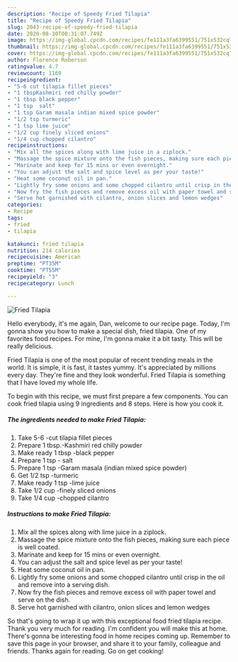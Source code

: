```yaml
---
description: "Recipe of Speedy Fried Tilapia"
title: "Recipe of Speedy Fried Tilapia"
slug: 2043-recipe-of-speedy-fried-tilapia
date: 2020-08-30T00:31:07.749Z
image: https://img-global.cpcdn.com/recipes/fe111a3fa6399551/751x532cq70/fried-tilapia-recipe-main-photo.jpg
thumbnail: https://img-global.cpcdn.com/recipes/fe111a3fa6399551/751x532cq70/fried-tilapia-recipe-main-photo.jpg
cover: https://img-global.cpcdn.com/recipes/fe111a3fa6399551/751x532cq70/fried-tilapia-recipe-main-photo.jpg
author: Florence Roberson
ratingvalue: 4.7
reviewcount: 1169
recipeingredient:
- "5-6 cut tilapia fillet pieces"
- "1 tbspKashmiri red chilly powder"
- "1 tbsp black pepper"
- "1 tsp  salt"
- "1 tsp Garam masala indian mixed spice powder"
- "1/2 tsp turmeric"
- "1 tsp lime juice"
- "1/2 cup finely sliced onions"
- "1/4 cup chopped cilantro"
recipeinstructions:
- "Mix all the spices along with lime juice in a ziplock."
- "Massage the spice mixture onto the fish pieces, making sure each piece is well coated."
- "Marinate and keep for 15 mins or even overnight."
- "You can adjust the salt and spice level as per your taste!"
- "Heat some coconut oil in pan."
- "Lightly fry some onions and some chopped cilantro until crisp in the oil and remove into a serving dish."
- "Now fry the fish pieces and remove excess oil with paper towel and serve on the dish."
- "Serve hot garnished with cilantro, onion slices and lemon wedges"
categories:
- Recipe
tags:
- fried
- tilapia

katakunci: fried tilapia 
nutrition: 214 calories
recipecuisine: American
preptime: "PT35M"
cooktime: "PT55M"
recipeyield: "3"
recipecategory: Lunch

---
```



![Fried Tilapia](https://img-global.cpcdn.com/recipes/fe111a3fa6399551/751x532cq70/fried-tilapia-recipe-main-photo.jpg)

Hello everybody, it's me again, Dan, welcome to our recipe page. Today, I'm gonna show you how to make a special dish, fried tilapia. One of my favorites food recipes. For mine, I'm gonna make it a bit tasty. This will be really delicious.



Fried Tilapia is one of the most popular of recent trending meals in the world. It is simple, it is fast, it tastes yummy. It's appreciated by millions every day. They're fine and they look wonderful. Fried Tilapia is something that I have loved my whole life.


To begin with this recipe, we must first prepare a few components. You can cook fried tilapia using 9 ingredients and 8 steps. Here is how you cook it.

<!--inarticleads1-->

##### The ingredients needed to make Fried Tilapia:

1. Take 5-6 -cut tilapia fillet pieces
1. Prepare 1 tbsp.-Kashmiri red chilly powder
1. Make ready 1 tbsp -black pepper
1. Prepare 1 tsp - salt
1. Prepare 1 tsp -Garam masala (indian mixed spice powder)
1. Get 1/2 tsp -turmeric
1. Make ready 1 tsp -lime juice
1. Take 1/2 cup -finely sliced onions
1. Take 1/4 cup -chopped cilantro




<!--inarticleads2-->

##### Instructions to make Fried Tilapia:

1. Mix all the spices along with lime juice in a ziplock.
1. Massage the spice mixture onto the fish pieces, making sure each piece is well coated.
1. Marinate and keep for 15 mins or even overnight.
1. You can adjust the salt and spice level as per your taste!
1. Heat some coconut oil in pan.
1. Lightly fry some onions and some chopped cilantro until crisp in the oil and remove into a serving dish.
1. Now fry the fish pieces and remove excess oil with paper towel and serve on the dish.
1. Serve hot garnished with cilantro, onion slices and lemon wedges




So that's going to wrap it up with this exceptional food fried tilapia recipe. Thank you very much for reading. I'm confident you will make this at home. There's gonna be interesting food in home recipes coming up. Remember to save this page in your browser, and share it to your family, colleague and friends. Thanks again for reading. Go on get cooking!
